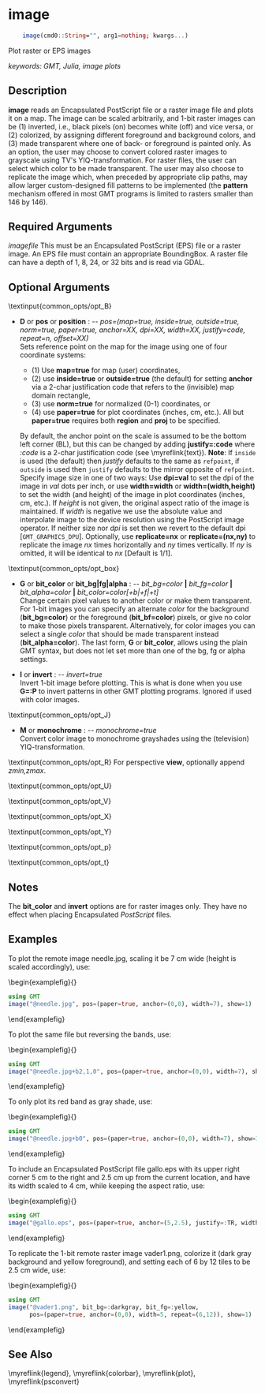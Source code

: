 # image

```julia
    image(cmd0::String="", arg1=nothing; kwargs...)
```

Plot raster or EPS images

*keywords: GMT, Julia, image plots*


Description
-----------

**image** reads an Encapsulated PostScript file or a raster image file and plots it on a map.
The image can be scaled arbitrarily, and 1-bit raster images can be (1) inverted, i.e., black
pixels (on) becomes white (off) and vice versa, or (2) colorized, by assigning different
foreground and background colors, and (3) made transparent where one of back- or foreground
is painted only. As an option, the user may choose to convert colored raster images to grayscale
using TV's YIQ-transformation. For raster files, the user can select which color to be made
transparent. The user may also choose to replicate the image which, when preceded by appropriate
clip paths, may allow larger custom-designed fill patterns to be implemented (the **pattern**
mechanism offered in most GMT programs is limited to rasters smaller than 146 by 146).

Required Arguments
------------------

*imagefile*
    This must be an Encapsulated PostScript (EPS) file or a raster
    image. An EPS file must contain an appropriate BoundingBox. A raster
    file can have a depth of 1, 8, 24, or 32 bits and is read via GDAL.

Optional Arguments
------------------

\textinput{common_opts/opt_B}

- **D** or **pos** or **position** : -- *pos=(map=true, inside=true, outside=true, norm=true, paper=true, anchor=XX, dpi=XX, width=XX, justify=code, repeat=n, offset=XX)*\
    Sets reference point on the map for the image using one of four coordinate systems:
    - (1) Use **map=true** for map (user) coordinates,
    - (2) use **inside=true** or **outside=true** (the default) for setting **anchor** via a 2-char 
      justification code that refers to the (invisible) map domain rectangle,
    - (3) use **norm=true** for normalized (0-1) coordinates, or
    - (4) use **paper=true** for plot coordinates (inches, cm, etc.). All but **paper=true**
      requires both **region** and **proj** to be specified.

    By default, the anchor point on the scale is assumed to be the bottom left corner (BL), but
    this can be changed by adding **justify=:code** where *:code* is a 2-char justification code
    (see \myreflink{text}). **Note**: If `inside` is used (the default) then *justify* defaults
    to the same as `refpoint`, if `outside` is used then `justify` defaults to the mirror opposite
    of `refpoint`. Specify image size in one of two ways: Use **dpi=val** to set the dpi of the
    image in *val* dots per inch, or use **width=width** or **width=(width,height)** to set the width
    (and height) of the image in plot coordinates (inches, cm, etc.). If *height* is not given,
    the original aspect ratio of the image is maintained. If *width* is negative we use the absolute
    value and interpolate image to the device resolution using the PostScript image operator. If
    neither size nor *dpi* is set then we revert to the default dpi [`GMT_GRAPHICS_DPU`]. Optionally,
    use **replicate=nx** or **replicate=(nx,ny)** to replicate the image *nx* times horizontally and
    *ny* times vertically. If *ny* is omitted, it will be identical to *nx* [Default is 1/1].

\textinput{common_opts/opt_box}

- **G** or **bit_color** or **bit_bg|fg|alpha** : -- *bit_bg=color* **|** *bit_fg=color* **|** *bit_alpha=color* **|** *bit_color=color[+b|+f|+t]* \
    Change certain pixel values to another color or make them transparent. For 1-bit images you can
    specify an alternate *color* for the background (**bit_bg=color**) or the foreground (**bit_bf=color**)
    pixels, or give no color to make those pixels transparent. Alternatively, for color images you
    can select a single *color* that should be made transparent instead (**bit_alpha=color**).
    The last form, **G** or **bit_color**, allows using the plain GMT syntax, but does not let
    set more than one of the bg, fg or alpha settings.

- **I** or **invert** : -- *invert=true*\
   Invert 1-bit image before plotting. This is what is done when you use **G=:P** to invert patterns
   in other GMT plotting programs. Ignored if used with color images.

\textinput{common_opts/opt_J}

- **M** or **monochrome** : -- *monochrome=true*\
    Convert color image to monochrome grayshades using the (television) YIQ-transformation.

\textinput{common_opts/opt_R}
For perspective **view**, optionally append *zmin,zmax*.

\textinput{common_opts/opt_U}

\textinput{common_opts/opt_V}

\textinput{common_opts/opt_X}

\textinput{common_opts/opt_Y}

\textinput{common_opts/opt_p}

\textinput{common_opts/opt_t}

Notes
-----

The **bit_color** and **invert** options are for raster images only. They have
no effect when placing Encapsulated *PostScript* files.

Examples
--------

To plot the remote image needle.jpg, scaling it be 7 cm wide (height is scaled accordingly), use:

\begin{examplefig}{}
```julia
using GMT
image("@needle.jpg", pos=(paper=true, anchor=(0,0), width=7), show=1)
```
\end{examplefig}

To plot the same file but reversing the bands, use:

\begin{examplefig}{}
```julia
using GMT
image("@needle.jpg+b2,1,0", pos=(paper=true, anchor=(0,0), width=7), show=1)
```
\end{examplefig}

To only plot its red band as gray shade, use:

\begin{examplefig}{}
```julia
using GMT
image("@needle.jpg+b0", pos=(paper=true, anchor=(0,0), width=7), show=1)
```
\end{examplefig}

To include an Encapsulated PostScript file gallo.eps with its upper right corner 5 cm to the
right and 2.5 cm up from the current location, and have its width scaled to 4 cm, while
keeping the aspect ratio, use:

\begin{examplefig}{}
```julia
using GMT
image("@gallo.eps", pos=(paper=true, anchor=(5,2.5), justify=:TR, width=4), show=1)
```
\end{examplefig}

To replicate the 1-bit remote raster image vader1.png, colorize it (dark gray background and
yellow foreground), and setting each of 6 by 12 tiles to be 2.5 cm wide, use:

\begin{examplefig}{}
```julia
using GMT
image("@vader1.png", bit_bg=:darkgray, bit_fg=:yellow,
      pos=(paper=true, anchor=(0,0), width=5, repeat=(6,12)), show=1)
```
\end{examplefig}

See Also
--------

\myreflink{legend}, \myreflink{colorbar}, \myreflink{plot}, \myreflink{psconvert}
